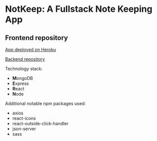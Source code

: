 # NotKeep: A Fullstack Note Keeping App

## Frontend repository

[App deployed on Heroku](https://nameless-brushlands-77063.herokuapp.com/)

[Backend repository](https://github.com/scrof90/notkeep-backend)

Technology stack:
- **M**ongoDB
- **E**xpress
- **R**eact
- **N**ode

Additional notable npm packages used:
- axios
- react-icons
- react-outside-click-handler
- json-server
- sass